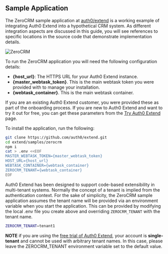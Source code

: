 ## Sample Application

The ZeroCRM sample application at [auth0/extend](https://github.com/auth0/extend) is a working example of integrating Auth0 Extend into a hypothetical CRM system. As different integration aspects are discussed in this guide, you will see references to specific locations in the source code that demonstrate implementation details. 

![ZeroCRM](https://cloud.githubusercontent.com/assets/302314/24642275/29822bee-18bb-11e7-943d-2aa9d5b272b1.png)

To run the ZeroCRM application you will need the following configuration details: 

* **{host_url}**: The HTTPS URL for your Auth0 Extend instance. 
* **{master_webtask_token}**. This is the main webtask token you were provided with to manage your installation. 
* **{webtask_container}**. This is the main webtask container. 

If you are an existing Auth0 Extend customer, you were provided these as part of the onboarding process. If you are new to Auth0 Extend and want to try it out for free, you can get these parameters from the [Try Auth0 Extend](https://auth0.com/extend/try) page. 

To install the application, run the following: 

```bash
git clone https://github.com/auth0/extend.git
cd extend/samples/zerocrm
npm i
cat > .env <<EOF
MASTER_WEBTASK_TOKEN={master_webtask_token}
HOST_URL={host_url}
WEBTASK_CONTAINER={webtask_container}
ZEROCRM_TENANT={webtask_container}
EOF
```

Auth0 Extend has been designed to support code-based extensibility in multi-tenant systems. Normally the concept of a tenant is implied from the authentication context. For the sake of simplicity, the ZeroCRM sample application assumes the tenant name will be provided via an environment variable when you start the application. This can be provided by modifying the local .env file you create above and overriding `ZEROCRM_TENANT` with the tenant name. 

```bash
ZEROCRM_TENANT=tenant1
```

**NOTE** if you are using the [free trial of Auth0 Extend](https://auth0.com/extend/try), your account is **single-tenant** and cannot be used with arbitrary tenant names. In this case, please leave the ZEROCRM_TENANT environment variable set to the default value.